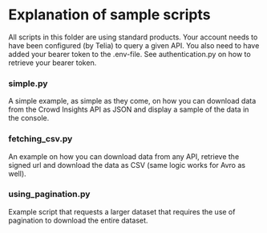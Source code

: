 # Explanation of sample scripts
All scripts in this folder are using standard products. Your account needs to have been configured (by Telia) to query a given API. You also need to have added your bearer token to the .env-file. See authentication.py on how to retrieve your bearer token.

### simple.py
A simple example, as simple as they come, on how you can download data from the Crowd Insights API as JSON and display a sample of the data in the console.

### fetching_csv.py
An example on how you can download data from any API, retrieve the signed url and download the data as CSV (same logic works for Avro as well).

### using_pagination.py
Example script that requests a larger dataset that requires the use of pagination to download the entire dataset.